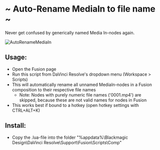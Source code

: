 # ~ Auto-Rename MediaIn to file name ~
Never get confused by generically named Media In-nodes again.

![AutoRenameMediaIn](https://github.com/neezr/Auto-Rename-Media-In-Nodes-for-DaVinci-Resolve/assets/145998491/826da4df-bc32-4aa2-af45-4e46bb1c6257)


## Usage:
- Open the Fusion page 
- Run this script from DaVinci Resolve's dropdown menu (Workspace > Scripts)
- This will automatically rename all unnamed MediaIn-nodes in a Fusion composition to their respective file names
	- Note: Nodes with purely numeric file names ('0001.mp4') are skipped, because these are not valid names for nodes in Fusion
- This works best if bound to a hotkey (open hotkey settings with CTRL+ALT+K)

## Install:
- Copy the .lua-file into the folder "%appdata%\Blackmagic Design\DaVinci Resolve\Support\Fusion\Scripts\Comp"

